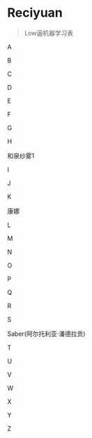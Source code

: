 # Reciyuan
> Low逼机器学习表

A

B

C

D

E

F

G

H

和泉纱雾1

I

J

K

康娜

L

M

N

O

P

Q

R

S

Saber(阿尔托利亚·潘德拉贡)

T

U

V

W

X

Y

Z
